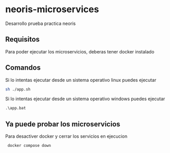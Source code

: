 # neoris-microservices
Desarrollo prueba practica neoris

## Requisitos
Para poder ejecutar los microservicios, deberas tener docker instalado

## Comandos

Si lo intentas ejecutar desde un sistema operativo linux puedes ejecutar
```bash
sh ./app.sh
```

Si lo intentas ejecutar desde un sistema operativo windows puedes ejecutar
```bat
.\app.bat
```

## Ya puede probar los microservicios

Para desactiver docker y cerrar los servicios en ejecucion
```bat
 docker compose down
```

